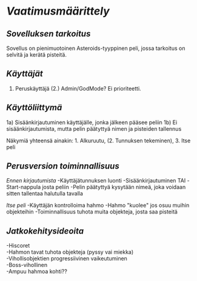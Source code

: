 # *Vaatimusmäärittely*

## *Sovelluksen tarkoitus*
Sovellus on pienimuotoinen Asteroids-tyyppinen peli, jossa tarkoitus on selvitä
ja kerätä pisteitä.

## *Käyttäjät*
1. Peruskäyttäjä
(2.) Admin/GodMode? Ei prioriteetti.

## *Käyttöliittymä*
1a) Sisäänkirjautuminen käyttäjälle, jonka jälkeen pääsee peliin
1b) Ei sisäänkirjautumista, mutta pelin päätyttyä nimen ja pisteiden tallennus

Näkymiä yhteensä ainakin: 1. Alkuruutu, (2. Tunnuksen tekeminen), 3. Itse peli

## *Perusversion toiminnallisuus*
_Ennen kirjautumista_
-Käyttäjätunnuksen luonti
-Sisäänkirjautuminen
TAI
-Start-nappula josta peliin
-Pelin päätyttyä kysytään nimeä, joka voidaan sitten tallentaa halutulla tavalla

 _Itse peli_
-Käyttäjän kontrolloima hahmo
-Hahmo "kuolee" jos osuu muihin objekteihin
-Toiminnallisuus tuhota muita objekteja, josta saa pisteitä

## *Jatkokehitysideoita*
-Hiscoret			
-Hahmon tavat tuhota objekteja (pyssy vai miekka)		
-Vihollisobjektien progressiivinen vaikeutuminen		
-Boss-vihollinen		
	-Ampuu hahmoa kohti??
